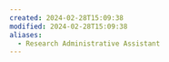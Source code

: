 ```yaml
---
created: 2024-02-28T15:09:38
modified: 2024-02-28T15:09:38
aliases:
  - Research Administrative Assistant
---
```

